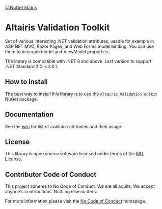 [![NuGet Status](https://img.shields.io/nuget/v/Altairis.ValidationToolkit.svg?style=flat-square&label=nuget)](https://www.nuget.org/packages/Altairis.ValidationToolkit/)

# Altairis Validation Toolkit

Set of various interesting .NET validation attributes, usable for example in ASP.NET MVC, Razor Pages, and Web Forms model binding. You can use them to decorate model and ViewModel properties.

The library is compatible with .NET 8 and above. Last version to support .NET Standard 2.0 is 3.0.1.

## How to install

The best way to install this library is to use the `Altairis.ValidationToolkit` NuGet package.

## Documentation

See the [wiki](https://github.com/ridercz/Altairis.ValidationToolkit/wiki) for list of available attributes and their usage.

## License

This library is open source software licensed under terms of the [MIT License](LICENSE.md).

## Contributor Code of Conduct

This project adheres to No Code of Conduct. We are all adults. We accept anyone's contributions. Nothing else matters.

For more information please visit the [No Code of Conduct](https://github.com/domgetter/NCoC) homepage.
